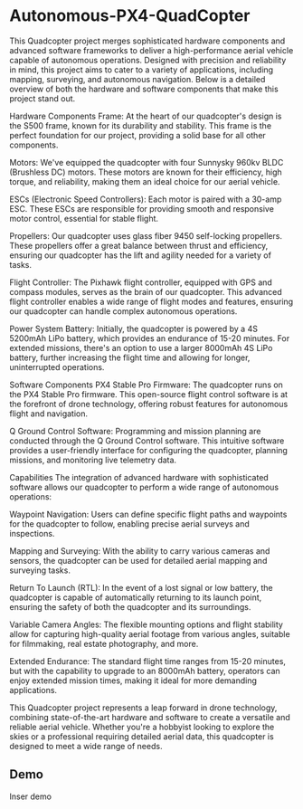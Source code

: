 
# Autonomous-PX4-QuadCopter
This Quadcopter project merges sophisticated hardware components and advanced software frameworks to deliver a high-performance aerial vehicle capable of autonomous operations. Designed with precision and reliability in mind, this project aims to cater to a variety of applications, including mapping, surveying, and autonomous navigation. Below is a detailed overview of both the hardware and software components that make this project stand out.

Hardware Components
Frame: At the heart of our quadcopter's design is the S500 frame, known for its durability and stability. This frame is the perfect foundation for our project, providing a solid base for all other components.

Motors: We've equipped the quadcopter with four Sunnysky 960kv BLDC (Brushless DC) motors. These motors are known for their efficiency, high torque, and reliability, making them an ideal choice for our aerial vehicle.

ESCs (Electronic Speed Controllers): Each motor is paired with a 30-amp ESC. These ESCs are responsible for providing smooth and responsive motor control, essential for stable flight.

Propellers: Our quadcopter uses glass fiber 9450 self-locking propellers. These propellers offer a great balance between thrust and efficiency, ensuring our quadcopter has the lift and agility needed for a variety of tasks.

Flight Controller: The Pixhawk flight controller, equipped with GPS and compass modules, serves as the brain of our quadcopter. This advanced flight controller enables a wide range of flight modes and features, ensuring our quadcopter can handle complex autonomous operations.

Power System
Battery: Initially, the quadcopter is powered by a 4S 5200mAh LiPo battery, which provides an endurance of 15-20 minutes. For extended missions, there's an option to use a larger 8000mAh 4S LiPo battery, further increasing the flight time and allowing for longer, uninterrupted operations.

Software Components
PX4 Stable Pro Firmware: The quadcopter runs on the PX4 Stable Pro firmware. This open-source flight control software is at the forefront of drone technology, offering robust features for autonomous flight and navigation.

Q Ground Control Software: Programming and mission planning are conducted through the Q Ground Control software. This intuitive software provides a user-friendly interface for configuring the quadcopter, planning missions, and monitoring live telemetry data.

Capabilities
The integration of advanced hardware with sophisticated software allows our quadcopter to perform a wide range of autonomous operations:

Waypoint Navigation: Users can define specific flight paths and waypoints for the quadcopter to follow, enabling precise aerial surveys and inspections.

Mapping and Surveying: With the ability to carry various cameras and sensors, the quadcopter can be used for detailed aerial mapping and surveying tasks.

Return To Launch (RTL): In the event of a lost signal or low battery, the quadcopter is capable of automatically returning to its launch point, ensuring the safety of both the quadcopter and its surroundings.

Variable Camera Angles: The flexible mounting options and flight stability allow for capturing high-quality aerial footage from various angles, suitable for filmmaking, real estate photography, and more.

Extended Endurance: The standard flight time ranges from 15-20 minutes, but with the capability to upgrade to an 8000mAh battery, operators can enjoy extended mission times, making it ideal for more demanding applications.

This Quadcopter project represents a leap forward in drone technology, combining state-of-the-art hardware and software to create a versatile and reliable aerial vehicle. Whether you're a hobbyist looking to explore the skies or a professional requiring detailed aerial data, this quadcopter is designed to meet a wide range of needs.









## Demo

Inser demo


